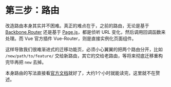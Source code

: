 第三步：路由
========

改造路由本身其实并不困难。真正的难点在于，之前的路由，无论是基于 [Backbone.Router](http://backbonejs.org/#Router) 还是基于 [Page.js](https://visionmedia.github.io/page.js/)，都是侦听 URL 变化，然后调用回调函数来处理。而 Vue 官方插件 Vue-Router，则是直接实例化页面组件。

这样导致我们很难渐进式的迁移功能页，必须小心翼翼的把两个路由分开，比如 `/new/path/to/feature/` 交给新路由，其它的交给老路由，等将来彻底迁移重构完毕再把 `new` 去掉。

本身路由的写法直接看[官方文档](https://router.vuejs.org/zh-cn/essentials/getting-started.html)就好了，大约1个小时就能读完，这里就不在赘述。